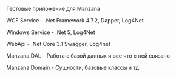 Тестовые приложение для Manzana

WCF Service  - .Net Framework 4.7.2, Dapper, Log4Net

Windows Service - .Net 5, Log4Net

WebApi - .Net Core 3.1 Swagger, Log4net

Manzana.DAL - Работа с базой данных и все что с ней связано

Manzana.Domain - Cущности, базовые классы и тд.
